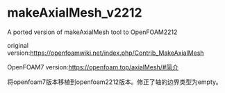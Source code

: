 # makeAxialMesh_v2212
A ported version of makeAxialMesh tool to OpenFOAM2212

original version:https://openfoamwiki.net/index.php/Contrib_MakeAxialMesh

OpenFOAM7 version:https://openfoam.top/axialMesh/#简介

将openfoam7版本移植到openfoam2212版本。修正了轴的边界类型为empty。
